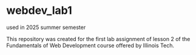 # webdev_lab1
used in 2025 summer semester

This repository was created for the first lab assignment of lesson 2 of the Fundamentals of Web Development course offered by Illinois Tech.
